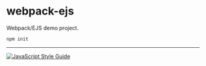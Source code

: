# webpack-ejs
Webpack/EJS demo project.



```bash
npm init
```

---

[![JavaScript Style Guide](https://cdn.rawgit.com/standard/standard/master/badge.svg)](https://github.com/standard/standard)
